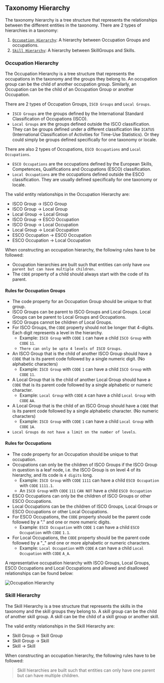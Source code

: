 ## Taxonomy Hierarchy

The taxonomy hierarchy is a tree structure that represents the relationships between the different entities in the taxonomy. 
There are 2 types of hierarchies in a taxonomy:
1. [`Occupation Hierarchy`](Import_Export_CSV_format.md#occupation-hierarchy): A hierarchy between Occupation Groups and occupations.
2. [`Skill Hierarchy`](Import_Export_CSV_format.md#skill-hierarchy): A hierarchy between SkillGroups and Skills.

### Occupation Hierarchy
The Occupation Hierarchy is a tree structure that represents the occupations in the taxonomy and the groups they belong to. 
An occupation group can be the child of another occupation group. Similarly, an Occupation can be the child of an Occupation Group or another Occupation.

There are 2 types of Occupation Groups, `ISCO Groups` and `Local Groups`.
- `ISCO Groups` are the groups defined by the International Standard Classification of Occupations (ISCO).
- `Local Groups` are the groups defined outside the ISCO classification. They can be groups defined under a different classification like `ICATUS` (International Classification of Activities for Time-Use Statistics).
Or they could simply be groups defined specifically for one taxonomy or locale.

There are also 2 types of Occupations, `ESCO Occupations` and `Local Occupations`.
- `ESCO Occupations` are the occupations defined by the European Skills, Competences, Qualifications and Occupations (ESCO) classification.
- `Local Occupations` are the occupations defined outside the ESCO classification. They are usually defined specifically for one taxonomy or locale.

The valid entity relationships in the Occupation Hierarchy are:
- ISCO Group -> ISCO Group
- ISCO Group -> Local Group
- Local Group -> Local Group
- ISCO Group -> ESCO Occupation
- ISCO Group -> Local Occupation
- Local Group -> Local Occupation
- ESCO Occupation -> ESCO Occupation
- ESCO Occupation -> Local Occupation


When constructing an occupation hierarchy, the following rules have to be followed:
- Occupation hierarchies are built such that entities can only have `one parent but can have multiple children.`
- The `CODE` property of a child should always start with the code of its parent.

#### Rules for Occupation Groups
- The code property for an Occupation Group should be unique to that group.
- ISCO Groups can be parent to ISCO Groups and Local Groups. Local Groups can be parent to Local Groups and Occupations.
- ISCO Groups cannot be children of Local Groups.
- For ISCO Groups, the `CODE` property should not be longer that 4-digits. Each digit represents a level in the hierarchy.
  - Example: `ISCO Group` with `CODE` `1` can have a child `ISCO Group` with `CODE` `11`.
  - `There can only be upto 4 levels of ISCO Groups`.
- An ISCO Group that is the child of another ISCO Group should have a `CODE` that is its parent code followed by a single numeric digit. (No alphabetic characters)
  - Example: `ISCO Group` with `CODE` `1` can have a child `ISCO Group` with `CODE` `11`.
- A Local Group that is the child of another Local Group should have a `CODE` that is its parent code followed by a single alphabetic or numeric character.
  - Example: `Local Group` with `CODE` `A` can have a child `Local Group` with `CODE` `AA`.
- A Local Group that is the child of an ISCO Group should have a `CODE` that is its parent code followed by a single alphabetic character. (No numeric characters)
  - Example: `ISCO Group` with `CODE` `1` can have a child `Local Group` with `CODE` `1A`.
- `Local Groups do not have a limit on the number of levels`.

#### Rules for Occupations
- The code property for an Occupation should be unique to that occupation.
- Occupations can only be the children of ISCO Groups if the ISCO Group in question is a leaf node, i.e. the ISCO Group is on level 4 of its hierarchy, and its code is `4 digits` long.
  - Example: `ISCO Group` with `CODE` `1111` can have a child `ESCO Occupation` with `CODE` `1111.1`.
  - An `ISCO Group` with `CODE` `111` `CAN NOT` have a child `ESCO Occupation`
- ESCO Occupations can only be the children of ISCO Groups or other ESCO Occupations.
- Local Occupations can be the children of ISCO Groups, Local Groups or ESCO Occupations or other Local Occupations.
- For ESCO Occupations, the `CODE` property should be the parent code followed by a "." and one or more numeric digits.
  - Example: `ESCO Occupation` with `CODE` `1` can have a child `ESCO Occupation` with `CODE` `1.1`.
- For Local Occupations, the `CODE` property should be the parent code followed by a "_" and one or more alphabetic or numeric characters.
  - Example: `Local Occupation` with `CODE` `A` can have a child `Local Occupation` with `CODE` `A_A`.

A representative occupation hierarchy with ISCO Groups, Local Groups, ESCO Occupations and Local Occupations and allowed and disallowed relationships can be found below:

![Occupation Hierarchy](https://lucid.app/publicSegments/view/8d6d1a3c-b6a5-426c-9ad4-73041b3d9dc6/image.png)

### Skill Hierarchy

The Skill Hierarchy is a tree structure that represents the skills in the taxonomy and the skill groups they belong to.
A skill group can be the child of another skill group. A skill can be the child of a skill group or another skill.

The valid entity relationships in the Skill Hierarchy are:
- Skill Group -> Skill Group
- Skill Group -> Skill
- Skill -> Skill

When constructing an occupation hierarchy, the following rules have to be followed:
> Skill hierarchies are built such that entities can only have one parent but can have multiple children.
